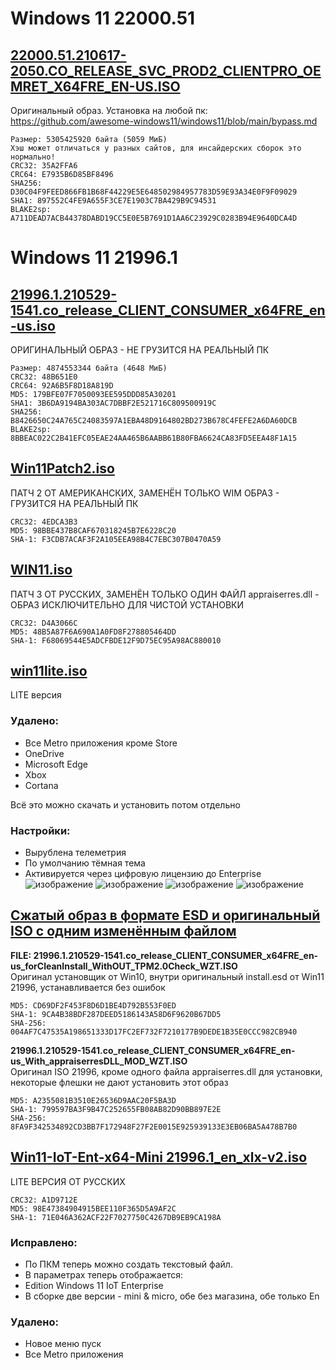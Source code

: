 # Windows 11 22000.51
## [22000.51.210617-2050.CO_RELEASE_SVC_PROD2_CLIENTPRO_OEMRET_X64FRE_EN-US.ISO](https://drive.google.com/drive/folders/19bR7Ayz6XJyeJ86y-Xs_OeSXrcv_Pcoo?usp=sharing)
Оригинальный образ. Установка на любой пк: https://github.com/awesome-windows11/windows11/blob/main/bypass.md
```
Размер: 5305425920 байта (5059 МиБ)
Хэш может отличаться у разных сайтов, для инсайдерских сборок это нормально!
CRC32: 35A2FFA6
CRC64: E7935B6D85BF8496
SHA256: D30C04F9FEED866FB1B68F44229E5E648502984957783D59E93A34E0F9F09029
SHA1: 897552C4FE9A655F3CE7E1903C7BA429B9C94531
BLAKE2sp: A711DEAD7ACB44378DABD19CC5E0E5B7691D1AA6C23929C0283B94E9640DCA4D
```
# Windows 11 21996.1
## [21996.1.210529-1541.co_release_CLIENT_CONSUMER_x64FRE_en-us.iso](https://yandex.ru/search/?text=3B6DA9194BA303AC7DBBF2E521716C809500919C&lr=213)
ОРИГИНАЛЬНЫЙ ОБРАЗ - НЕ ГРУЗИТСЯ НА РЕАЛЬНЫЙ ПК
<br>
```
Размер: 4874553344 байта (4648 МиБ)
CRC32: 48B651E0
CRC64: 92A6B5F8D18A819D
MD5: 179BFE07F7050093EE595DDD85A30201
SHA1: 3B6DA9194BA303AC7DBBF2E521716C809500919C
SHA256: B8426650C24A765C24083597A1EBA48D9164802BD273B678C4FEFE2A6DA60DCB
BLAKE2sp: 8BBEAC022C2B41EFC05EAE24AA465B6AABB61B80FBA6624CA83FD5EEA48F1A15
```
## [Win11Patch2.iso](https://drive.google.com/file/d/1n8b4SR2pmLSm5Ppqe51U7SOVkrYLvmoS/view)
ПАТЧ 2 ОТ АМЕРИКАНСКИХ, ЗАМЕНЁН ТОЛЬКО WIM ОБРАЗ  - ГРУЗИТСЯ НА РЕАЛЬНЫЙ ПК
```
CRC32: 4EDCA3B3
MD5: 98BBE437B8CAF670318245B7E6228C20
SHA-1: F3CDB7ACAF3F2A105EEA98B4C7EBC307B0470A59
```
## [WIN11.iso](https://drive.google.com/file/d/135NL5hZD-5DTWDXTCgBkcxE-U6MWyLnr/view)
ПАТЧ 3 ОТ РУССКИХ, ЗАМЕНЁН ТОЛЬКО ОДИН ФАЙЛ appraiserres.dll - ОБРАЗ ИСКЛЮЧИТЕЛЬНО ДЛЯ ЧИСТОЙ УСТАНОВКИ
```
CRC32: D4A3066C
MD5: 48B5A87F6A690A1A0FD8F278805464DD
SHA-1: F68069544E5ADCFBDE12F9D75EC95A98AC880010
```
## [win11lite.iso](https://disk.yandex.ru/d/k1oLGE9wvvSvsg)
LITE версия


### Удалено:

- Все Metro приложения кроме Store
- OneDrive
- Microsoft Edge
- Xbox
- Cortana

Всё это можно скачать и установить потом отдельно

### Настройки:

- Вырублена телеметрия
- По умолчанию тёмная тема
- Активируется через цифровую лицензию до Enterprise
![изображение](https://user-images.githubusercontent.com/86190960/122674741-285c9380-d1df-11eb-8004-3998ec9e7631.png)
![изображение](https://user-images.githubusercontent.com/86190960/122674747-2f83a180-d1df-11eb-99f5-44cdd86b823d.png)
![изображение](https://user-images.githubusercontent.com/86190960/122674756-3d392700-d1df-11eb-9943-6649d0c15b82.png)
![изображение](https://user-images.githubusercontent.com/86190960/122674766-44f8cb80-d1df-11eb-8127-bf53f70ea34b.png)
 
## [Сжатый образ в формате ESD и оригинальный ISO с одним изменённым файлом](https://www.mediafire.com/folder/85qmmyuw9axxw/Windows_11_(Sun_Valley)_Version_Dev_Internal_Preview_Build_21996.1.co_release.210529-1541)

**FILE: 21996.1.210529-1541.co_release_CLIENT_CONSUMER_x64FRE_en-us_forCleanInstall_WithOUT_TPM2.0Check_WZT.ISO**
<br>
Оригинал установщик от Win10, внутри оригинальный install.esd от Win11 21996, устанавливается без ошибок 
```
MD5: CD69DF2F453F8D6D1BE4D792B553F0ED
SHA-1: 9CA4B38BDF287DEED5186143A58D6F9620B67DD5
SHA-256: 004AF7C47535A198651333D17FC2EF732F7210177B9DEDE1B35E0CCC982CB940
```
**21996.1.210529-1541.co_release_CLIENT_CONSUMER_x64FRE_en-us_With_appraiserresDLL_MOD_WZT.ISO**
<br>
Оригинал ISO 21996, кроме одного файла appraiserres.dll для установки, некоторые флешки не дают установить этот образ
```
MD5: A2355081B3510E26536D9AAC20F5BA3D
SHA-1: 799597BA3F9B47C252655FB08AB82D90BB897E2E
SHA-256: 8FA9F342534892CD3BB7F172948F27F2E0015E925939133E3EB06BA5A478B7B0
```

## [Win11-IoT-Ent-x64-Mini 21996.1_en_xlx-v2.iso](https://disk.yandex.ru/d/jGImk2A0VZMJkg)
LITE ВЕРСИЯ ОТ РУССКИХ
```
CRC32: A1D9712E
MD5: 98E47384904915BEE110F365D5A9AF2C
SHA-1: 71E046A362ACF22F7027750C4267DB9EB9CA198A
```
### Исправлено:
- По ПКМ теперь можно создать текстовый файл.
- В параметрах теперь отображается:
- Edition Windows 11 IoT Enterprise
- В сборке две версии - mini & micro, обе без магазина, обе только En
### Удалено:
- Новое меню пуск
- Все Metro приложения
